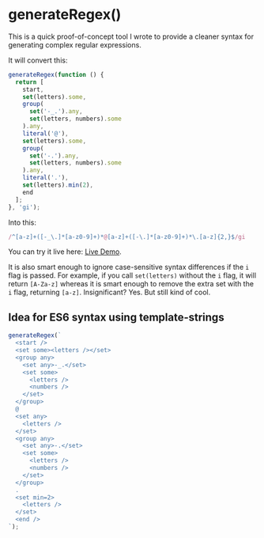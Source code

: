 # generateRegex()

This is a quick proof-of-concept tool I wrote to provide a cleaner syntax for generating complex
regular expressions.

It will convert this:

```javascript
generateRegex(function () {
  return [
    start,
    set(letters).some,
    group(
      set('-_.').any,
      set(letters, numbers).some
    ).any,
    literal('@'),
    set(letters).some,
    group(
      set('-.').any,
      set(letters, numbers).some
    ).any,
    literal('.'),
    set(letters).min(2),
    end
  ];
}, 'gi');
```

Into this:

```javascript
/^[a-z]+([-_\.]*[a-z0-9]+)*@[a-z]+([-\.]*[a-z0-9]+)*\.[a-z]{2,}$/gi
```

You can try it live here: [Live Demo](http://codepen.io/robertmesserle/full/ac7ef34af1dec8542f7415b3d62d4344/).

It is also smart enough to ignore case-sensitive syntax differences if the `i` flag is passed.  For
example, if you call `set(letters)` without the `i` flag, it will return `[A-Za-z]` whereas it is
smart enough to remove the extra set with the `i` flag, returning `[a-z]`.  Insignificant?  Yes.
But still kind of cool.

## Idea for ES6 syntax using template-strings

```javascript
generateRegex(`
  <start />
  <set some><letters /></set>
  <group any>
    <set any>-_.</set>
    <set some>
      <letters />
      <numbers />
    </set>
  </group>
  @
  <set any>
    <letters />
  </set>
  <group any>
    <set any>-.</set>
    <set some>
      <letters />
      <numbers />
    </set>
  </group>
  .
  <set min=2>
    <letters />
  </set>
  <end />
`);
```
